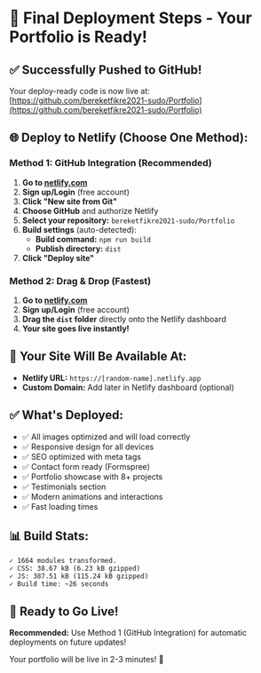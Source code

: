 # 🚀 Final Deployment Steps - Your Portfolio is Ready!

## ✅ Successfully Pushed to GitHub!
Your deploy-ready code is now live at: [https://github.com/bereketfikre2021-sudo/Portfolio](https://github.com/bereketfikre2021-sudo/Portfolio)

## 🌐 Deploy to Netlify (Choose One Method):

### Method 1: GitHub Integration (Recommended)
1. **Go to [netlify.com](https://netlify.com)**
2. **Sign up/Login** (free account)
3. **Click "New site from Git"**
4. **Choose GitHub** and authorize Netlify
5. **Select your repository:** `bereketfikre2021-sudo/Portfolio`
6. **Build settings** (auto-detected):
   - **Build command:** `npm run build`
   - **Publish directory:** `dist`
7. **Click "Deploy site"**

### Method 2: Drag & Drop (Fastest)
1. **Go to [netlify.com](https://netlify.com)**
2. **Sign up/Login** (free account)
3. **Drag the `dist` folder** directly onto the Netlify dashboard
4. **Your site goes live instantly!**

## 🎯 Your Site Will Be Available At:
- **Netlify URL:** `https://[random-name].netlify.app`
- **Custom Domain:** Add later in Netlify dashboard (optional)

## ✅ What's Deployed:
- ✅ All images optimized and will load correctly
- ✅ Responsive design for all devices
- ✅ SEO optimized with meta tags
- ✅ Contact form ready (Formspree)
- ✅ Portfolio showcase with 8+ projects
- ✅ Testimonials section
- ✅ Modern animations and interactions
- ✅ Fast loading times

## 📊 Build Stats:
```
✓ 1664 modules transformed.
✓ CSS: 38.67 kB (6.23 kB gzipped)
✓ JS: 387.51 kB (115.24 kB gzipped)
✓ Build time: ~26 seconds
```

## 🎉 Ready to Go Live!

**Recommended:** Use Method 1 (GitHub Integration) for automatic deployments on future updates!

Your portfolio will be live in 2-3 minutes! 🚀
